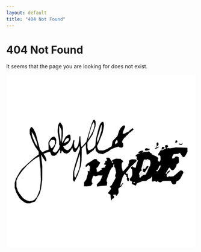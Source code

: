 ```yaml
---
layout: default
title: "404 Not Found"
---
```


# 404 Not Found

It seems that the page you are looking for does not exist.

![jekyll](/assets/images/posts/jekyll.png)